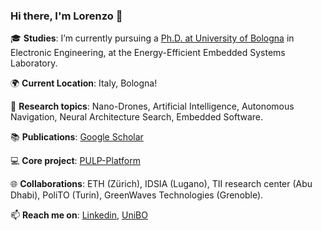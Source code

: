 ### Hi there, I'm Lorenzo 👋
🎓 **Studies**: I’m currently pursuing a [Ph.D. at University of Bologna](https://phd.unibo.it/etit/en) in Electronic Engineering, at the Energy-Efficient Embedded Systems Laboratory.

🌍 **Current Location**: Italy, Bologna!

🚀 **Research topics**: Nano-Drones, Artificial Intelligence, Autonomous Navigation, Neural Architecture Search, Embedded Software.

📚 **Publications**: [Google Scholar](https://scholar.google.com/citations?user=Ao6WHDgAAAAJ&hl)

💻 **Core project**: [PULP-Platform](https://pulp-platform.org)

🌐 **Collaborations**: ETH (Zürich), IDSIA (Lugano), TII research center (Abu Dhabi), PoliTO (Turin), GreenWaves Technologies (Grenoble).

📫 **Reach me on**: [Linkedin](https://www.linkedin.com/in/lorenzo-lamberti), [UniBO](https://www.unibo.it/sitoweb/lorenzo.lamberti)



<!--
**LorenzoLamberti94/LorenzoLamberti94** is a ✨ _special_ ✨ repository because its `README.md` (this file) appears on your GitHub profile.

Here are some ideas to get you started:

- 🔭 I’m currently working on ...
- 🌱 I’m currently learning ...
- 👯 I’m looking to collaborate on ...
- 🤔 I’m looking for help with ...
- 💬 Ask me about ...
- 📫 How to reach me: ...
- 😄 Pronouns: ...
- ⚡ Fun fact: ...
-->
